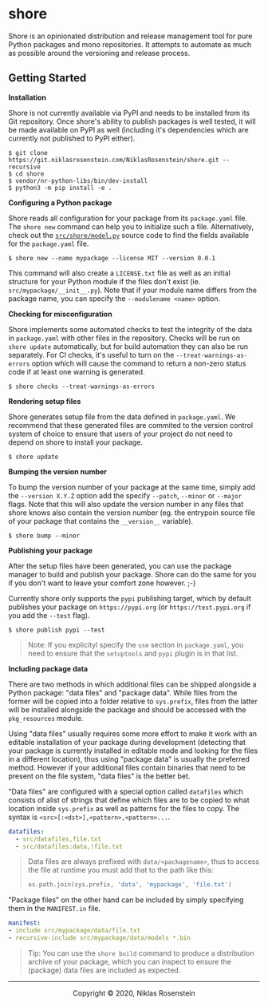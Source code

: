 # shore

Shore is an opinionated distribution and release management tool for pure
Python packages and mono repositories. It attempts to automate as much as
possible around the versioning and release process.

## Getting Started

__Installation__

Shore is not currently available via PyPI and needs to be installed from its
Git repository. Once shore's ability to publish packages is well tested, it
will be made available on PyPI as well (including it's dependencies which are
currently not published to PyPI either).

    $ git clone https://git.niklasrosenstein.com/NiklasRosenstein/shore.git --recursive
    $ cd shore
    $ vendor/nr-python-libs/bin/dev-install
    $ python3 -m pip install -e .

__Configuring a Python package__

Shore reads all configuration for your package from its `package.yaml` file.
The `shore new` command can help you to initialize such a file. Alternatively,
check out the [`src/shore/model.py`](src/shore/model.py) source code to find
the fields available for the `package.yaml` file.

    $ shore new --name mypackage --license MIT --version 0.0.1

This command will also create a `LICENSE.txt` file as well as an initial
structure for your Python module if the files don't exist (ie.
`src/mypackage/__init__.py`). Note that if your module name differs from the
package name, you can specify the `--modulename <name>` option.

__Checking for misconfiguration__

Shore implements some automated checks to test the integrity of the data
in `package.yaml` with other files in the repository. Checks will be run on
`shore update` automatically, but for build automation they can also
be run separately. For CI checks, it's useful to turn on the
`--treat-warnings-as-errors` option which will cause the command to return a
non-zero status code if at least one warning is generated.

    $ shore checks --treat-warnings-as-errors

__Rendering setup files__

Shore generates setup file from the data defined in `package.yaml`. We
recommend that these generated files are commited to the version control
system of choice to ensure that users of your project do not need to depend
on shore to install your package.

    $ shore update

__Bumping the version number__

To bump the version number of your package at the same time, simply add the
`--version X.Y.Z` option add the specify `--patch`, `--minor` or `--major`
flags. Note that this will also update the version number in any files that
shore knows also contain the version number (eg. the entrypoin source file of
your package that contains the `__version__` variable).

    $ shore bump --minor

__Publishing your package__

After the setup files have been generated, you can use the package manager
to build and publish your package. Shore can do the same for you if you don't
want to leave your comfort zone however. ;-)

Currently shore only supports the `pypi` publishing target, which by default
publishes your package on `https://pypi.org` (or `https://test.pypi.org` if
you add the `--test` flag).

    $ shore publish pypi --test

> Note: If you explicityl specify the `use` section in `package.yaml`, you
> need to ensure that the `setuptools` and `pypi` plugin is in that list.

__Including package data__

There are two methods in which additional files can be shipped alongside a
Python package: "data files" and "package data". While files from the former
will be copied into a folder relative to `sys.prefix`, files from the latter
will be installed alongside the package and should be accessed with the
`pkg_resources` module.

Using "data files" usually requires some more effort to make it work with an
editable installation of your package during development (detecting that your
package is currently installed in editable mode and looking for the files in
a different location), thus using "package data" is usually the preferred
method. However if your additional files contain binaries that need to be
present on the file system, "data files" is the better bet.

"Data files" are configured with a special option called `datafiles` which
consists of alist of strings that define which files are to be copied to
what location inside `sys.prefix` as well as patterns for the files to copy.
The syntax is `<src>[:<dst>],<pattern>,<pattern>...`.

```yaml
datafiles:
  - src/datafiles,file.txt
  - src/datafiles:data,!file.txt
```

> Data files are always prefixed with `data/<packagename>`, thus to access the
> file at runtime you must add that to the path like this:
>
> ```py
> os.path.join(sys.prefix, 'data', 'mypackage', 'file.txt')
> ```

"Package files" on the other hand can be included by simply specifying them
in the `MANIFEST.in` file.

```yaml
manifest:
- include src/mypackage/data/file.txt
- recursive-include src/mypackage/data/models *.bin
```

> Tip: You can use the `shore build` command to produce a distribution archive
> of your package, which you can inspect to ensure the (package) data files
> are included as expected.

---

<p align="center">Copyright &copy; 2020, Niklas Rosenstein</p>
